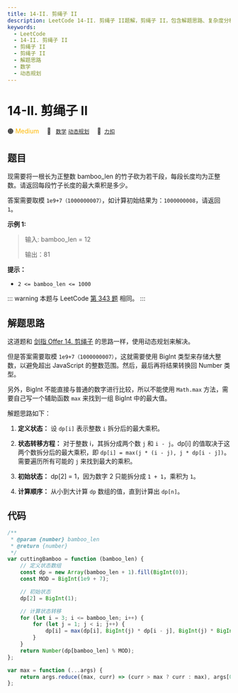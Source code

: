 ```yaml
---
title: 14-II. 剪绳子 II
description: LeetCode 14-II. 剪绳子 II题解，剪绳子 II，包含解题思路、复杂度分析以及完整的 JavaScript 代码实现。
keywords:
  - LeetCode
  - 14-II. 剪绳子 II
  - 剪绳子 II
  - 剪绳子 II
  - 解题思路
  - 数学
  - 动态规划
---
```


# 14-II. 剪绳子 II

🟠 <font color=#ffb800>Medium</font>&emsp; 🔖&ensp; [`数学`](/tag/math.md) [`动态规划`](/tag/dynamic-programming.md)&emsp; 🔗&ensp;[`力扣`](https://leetcode.cn/problems/jian-sheng-zi-ii-lcof)

## 题目

现需要将一根长为正整数 bamboo_len 的竹子砍为若干段，每段长度均为正整数。请返回每段竹子长度的最大乘积是多少。

答案需要取模 `1e9+7（1000000007）`，如计算初始结果为：`1000000008`，请返回 `1`。

**示例 1:**

> 输入: bamboo_len = 12
>
> 输出：81

**提示：**

- `2 <= bamboo_len <= 1000`

::: warning
本题与 LeetCode [第 343 题](../problem/0343.md) 相同。
:::

## 解题思路

这道题和 [剑指 Offer 14. 剪绳子](./jz_offer_14_1.md) 的思路一样，使用动态规划来解决。

但是答案需要取模 `1e9+7（1000000007）`，这就需要使用 BigInt 类型来存储大整数，以避免超出 JavaScript 的整数范围。然后，最后再将结果转换回 Number 类型。

另外，BigInt 不能直接与普通的数字进行比较，所以不能使用 `Math.max` 方法，需要自己写一个辅助函数 `max` 来找到一组 BigInt 中的最大值。

解题思路如下：

1. **定义状态：** 设 `dp[i]` 表示整数 `i` 拆分后的最大乘积。

2. **状态转移方程：** 对于整数 i，其拆分成两个数 `j` 和 `i - j`。dp[i] 的值取决于这两个数拆分后的最大乘积，即 `dp[i] = max(j * (i - j), j * dp[i - j])`。需要遍历所有可能的 `j` 来找到最大的乘积。

3. **初始状态：** dp[2] = 1，因为数字 2 只能拆分成 `1 + 1`，乘积为 `1`。

4. **计算顺序：** 从小到大计算 `dp` 数组的值，直到计算出 `dp[n]`。

## 代码

```javascript
/**
 * @param {number} bamboo_len
 * @return {number}
 */
var cuttingBamboo = function (bamboo_len) {
	// 定义状态数组
	const dp = new Array(bamboo_len + 1).fill(BigInt(0));
	const MOD = BigInt(1e9 + 7);

	// 初始状态
	dp[2] = BigInt(1);

	// 计算状态转移
	for (let i = 3; i <= bamboo_len; i++) {
		for (let j = 1; j < i; j++) {
			dp[i] = max(dp[i], BigInt(j) * dp[i - j], BigInt(j) * BigInt(i - j));
		}
	}
	return Number(dp[bamboo_len] % MOD);
};

var max = function (...args) {
	return args.reduce((max, curr) => (curr > max ? curr : max), args[0]);
};
```
